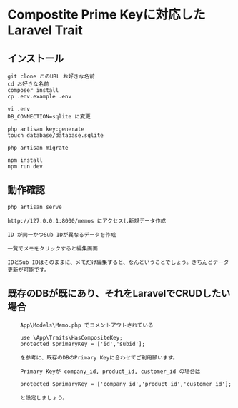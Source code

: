 # Compostite Prime Keyに対応したLaravel Trait

## インストール
```
git clone このURL お好きな名前
cd お好きな名前
composer install
cp .env.example .env

vi .env
DB_CONNECTION=sqlite に変更

php artisan key:generate
touch database/database.sqlite

php artisan migrate

npm install
npm run dev
```

## 動作確認
```
php artisan serve

http://127.0.0.1:8000/memos にアクセスし新規データ作成

ID が同一かつSub IDが異なるデータを作成

一覧でメモをクリックすると編集画面

IDとSub IDはそのままに、メモだけ編集すると、なんということでしょう。きちんとデータ更新が可能です。
```

## 既存のDBが既にあり、それをLaravelでCRUDしたい場合
```
    App\Models\Memo.php でコメントアウトされている

    use \App\Traits\HasCompositeKey;
    protected $primaryKey = ['id','subid'];

    を参考に、既存のDBのPrimary Keyに合わせてご利用願います。

    Primary Keyが company_id, product_id, customer_id の場合は

    protected $primaryKey = ['company_id','product_id','customer_id'];
    
    と設定しましょう。
```

